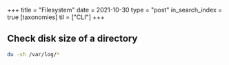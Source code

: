 +++
title = "Filesystem"
date = 2021-10-30
type = "post"
in_search_index = true
[taxonomies]
til = ["CLI"]
+++

## Check disk size of a directory

```bash
du -sh /var/log/*
```
